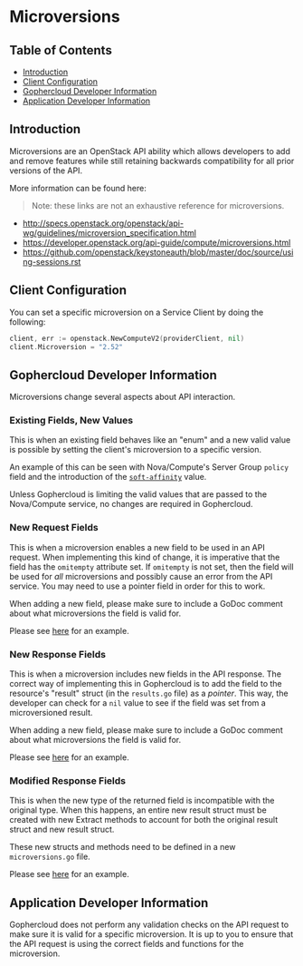 # Microversions

## Table of Contents

* [Introduction](#introduction)
* [Client Configuration](#client-configuration)
* [Gophercloud Developer Information](#gcorecloud-developer-information)
* [Application Developer Information](#application-developer-information)

## Introduction

Microversions are an OpenStack API ability which allows developers to add and
remove features while still retaining backwards compatibility for all prior
versions of the API.

More information can be found here:

> Note: these links are not an exhaustive reference for microversions.

* http://specs.openstack.org/openstack/api-wg/guidelines/microversion_specification.html
* https://developer.openstack.org/api-guide/compute/microversions.html
* https://github.com/openstack/keystoneauth/blob/master/doc/source/using-sessions.rst

## Client Configuration

You can set a specific microversion on a Service Client by doing the following:

```go
client, err := openstack.NewComputeV2(providerClient, nil)
client.Microversion = "2.52"
```

## Gophercloud Developer Information

Microversions change several aspects about API interaction.

### Existing Fields, New Values

This is when an existing field behaves like an "enum" and a new valid value
is possible by setting the client's microversion to a specific version.

An example of this can be seen with Nova/Compute's Server Group `policy` field
and the introduction of the [`soft-affinity`](https://developer.openstack.org/api-ref/compute/?expanded=create-server-group-detail#create-server-group)
value.

Unless Gophercloud is limiting the valid values that are passed to the
Nova/Compute service, no changes are required in Gophercloud.

### New Request Fields

This is when a microversion enables a new field to be used in an API request.
When implementing this kind of change, it is imperative that the field has
the `omitempty` attribute set. If `omitempty` is not set, then the field will
be used for _all_ microversions and possibly cause an error from the API
service. You may need to use a pointer field in order for this to work.

When adding a new field, please make sure to include a GoDoc comment about
what microversions the field is valid for.

Please see [here](https://gcloud/gcorecloud-go/blob/917735ee91e24fe1493e57869c3b42ee89bc95d8/openstack/compute/v2/servers/requests.go#L215-L217) for an example.

### New Response Fields

This is when a microversion includes new fields in the API response. The
correct way of implementing this in Gophercloud is to add the field to the
resource's "result" struct (in the `results.go` file) as a *pointer*. This
way, the developer can check for a `nil` value to see if the field was set
from a microversioned result.

When adding a new field, please make sure to include a GoDoc comment about
what microversions the field is valid for.

Please see [here](https://gcloud/gcorecloud-go/blob/ed4deec00ff1d4d4c8a762af0c6360d4184a4bf4/openstack/compute/v2/servers/results.go#L221-L223) for an example.

### Modified Response Fields

This is when the new type of the returned field is incompatible with the
original type. When this happens, an entire new result struct must be
created with new Extract methods to account for both the original result
struct and new result struct.

These new structs and methods need to be defined in a new `microversions.go`
file.

Please see [here](https://gcloud/gcorecloud-go/blob/917735ee91e24fe1493e57869c3b42ee89bc95d8/openstack/container/v1/capsules/microversions.go) for an example.

## Application Developer Information

Gophercloud does not perform any validation checks on the API request to make
sure it is valid for a specific microversion. It is up to you to ensure that
the API request is using the correct fields and functions for the microversion.

